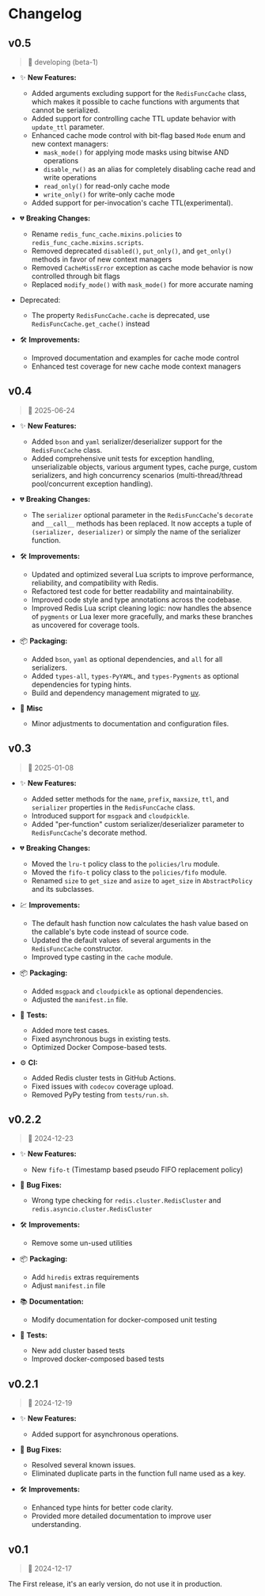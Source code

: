 # Changelog

## v0.5

> 📅 developing (beta-1)

- ✨ **New Features:**
  - Added arguments excluding support for the `RedisFuncCache` class, which makes it possible to cache functions with arguments that cannot be serialized.
  - Added support for controlling cache TTL update behavior with `update_ttl` parameter.
  - Enhanced cache mode control with bit-flag based `Mode` enum and new context managers:
    - `mask_mode()` for applying mode masks using bitwise AND operations
    - `disable_rw()` as an alias for completely disabling cache read and write operations
    - `read_only()` for read-only cache mode
    - `write_only()` for write-only cache mode
  - Added support for per-invocation's cache TTL(experimental).

- 💔 **Breaking Changes:**
  - Rename `redis_func_cache.mixins.policies` to `redis_func_cache.mixins.scripts`.
  - Removed deprecated `disabled()`, `put_only()`, and `get_only()` methods in favor of new context managers
  - Removed `CacheMissError` exception as cache mode behavior is now controlled through bit flags
  - Replaced `modify_mode()` with `mask_mode()` for more accurate naming

- Deprecated:
  - The property `RedisFuncCache.cache` is deprecated, use `RedisFuncCache.get_cache()` instead

- 🛠 **Improvements:**
  - Improved documentation and examples for cache mode control
  - Enhanced test coverage for new cache mode context managers

## v0.4

> 📅 2025-06-24

- ✨ **New Features:**
  - Added `bson` and `yaml` serializer/deserializer support for the `RedisFuncCache` class.
  - Added comprehensive unit tests for exception handling, unserializable objects, various argument types, cache purge, custom serializers, and high concurrency scenarios (multi-thread/thread pool/concurrent exception handling).

- 💔 **Breaking Changes:**
  - The `serializer` optional parameter in the `RedisFuncCache`'s `decorate` and `__call__` methods has been replaced. It now accepts a tuple of `(serializer, deserializer)` or simply the name of the serializer function.

- 🛠 **Improvements:**
  - Updated and optimized several Lua scripts to improve performance, reliability, and compatibility with Redis.
  - Refactored test code for better readability and maintainability.
  - Improved code style and type annotations across the codebase.
  - Improved Redis Lua script cleaning logic: now handles the absence of `pygments` or Lua lexer more gracefully, and marks these branches as uncovered for coverage tools.

- 📦 **Packaging:**
  - Added `bson`, `yaml` as optional dependencies, and `all` for all serializers.
  - Added `types-all`, `types-PyYAML`, and `types-Pygments` as optional dependencies for typing hints.
  - Build and dependency management migrated to [uv](https://docs.astral.sh/uv/).

- 📝 **Misc**
  - Minor adjustments to documentation and configuration files.

## v0.3

> 📅 2025-01-08

- ✨ **New Features:**
  - Added setter methods for the `name`, `prefix`, `maxsize`, `ttl`, and `serializer` properties in the `RedisFuncCache` class.
  - Introduced support for `msgpack` and `cloudpickle`.
  - Added "per-function" custom serializer/deserializer parameter to `RedisFuncCache`'s decorate method.

- 💔 **Breaking Changes:**
  - Moved the `lru-t` policy class to the `policies/lru` module.
  - Moved the `fifo-t` policy class to the `policies/fifo` module.
  - Renamed `size` to `get_size` and `asize` to `aget_size` in `AbstractPolicy` and its subclasses.

- 💹 **Improvements:**
  - The default hash function now calculates the hash value based on the callable's byte code instead of source code.
  - Updated the default values of several arguments in the `RedisFuncCache` constructor.
  - Improved type casting in the `cache` module.

- 📦 **Packaging:**
  - Added `msgpack` and `cloudpickle` as optional dependencies.
  - Adjusted the `manifest.in` file.

- 🧪 **Tests:**
  - Added more test cases.
  - Fixed asynchronous bugs in existing tests.
  - Optimized Docker Compose-based tests.

- ⚙️ **CI:**
  - Added Redis cluster tests in GitHub Actions.
  - Fixed issues with `codecov` coverage upload.
  - Removed PyPy testing from `tests/run.sh`.

## v0.2.2

> 📅 2024-12-23

- ✨ **New Features:**
  - New `fifo-t` (Timestamp based pseudo FIFO replacement policy)

- 🐛 **Bug Fixes:**
  - Wrong type checking for `redis.cluster.RedisCluster` and `redis.asyncio.cluster.RedisCluster`

- 🛠 **Improvements:**
  - Remove some un-used utilities

- 📦 **Packaging:**
  - Add `hiredis` extras requirements
  - Adjust `manifest.in` file

- 📚 **Documentation:**
  - Modify documentation for docker-composed unit testing

- 🧪 **Tests:**
  - New add cluster based tests
  - Improved docker-composed based tests

## v0.2.1

> 📅 2024-12-19

- ✨ **New Features:**
  - Added support for asynchronous operations.

- 🐛 **Bug Fixes:**
  - Resolved several known issues.
  - Eliminated duplicate parts in the function full name used as a key.

- 🛠 **Improvements:**
  - Enhanced type hints for better code clarity.
  - Provided more detailed documentation to improve user understanding.

## v0.1

> 📅 2024-12-17

The First release, it's an early version, do not use it in production.
